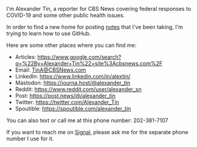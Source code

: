 I'm Alexander Tin, a reporter for CBS News covering federal responses to COVID-19 and some other public health issues.

In order to find a new home for posting [notes](https://github.com/tinalexander/notes) that I've been taking, I'm trying to learn how to use GitHub.

Here are some other places where you can find me:

- Articles: https://www.google.com/search?q=%22By+Alexander+Tin%22+site%3Acbsnews.com%2F
- Email: TinA@CBSNews.com
- LinkedIn: https://www.linkedin.com/in/alextin/
- Mastodon: <a rel="me" href="https://journa.host/@alexander_tin">https://journa.host/@alexander_tin</a>
- Reddit: https://www.reddit.com/user/alexander_sn
- Post: https://post.news/@/alexander_tin
- Twitter: https://twitter.com/Alexander_Tin
- Spoutible: https://spoutible.com/alexander_tin

You can also text or call me at this phone number: 202-381-7107

If you want to reach me on [Signal](https://signal.org/), please ask me for the separate phone number I use for it.

